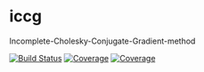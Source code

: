 # iccg

Incomplete-Cholesky-Conjugate-Gradient-method

[![Build Status](https://travis-ci.com/Yumeto1011/iccg.jl.svg?branch=master)](https://travis-ci.com/Yumeto1011/iccg.jl)
[![Coverage](https://codecov.io/gh/Yumeto1011/iccg.jl/branch/master/graph/badge.svg)](https://codecov.io/gh/Yumeto1011/iccg.jl)
[![Coverage](https://coveralls.io/repos/github/Yumeto1011/iccg.jl/badge.svg?branch=master)](https://coveralls.io/github/Yumeto1011/iccg.jl?branch=master)
